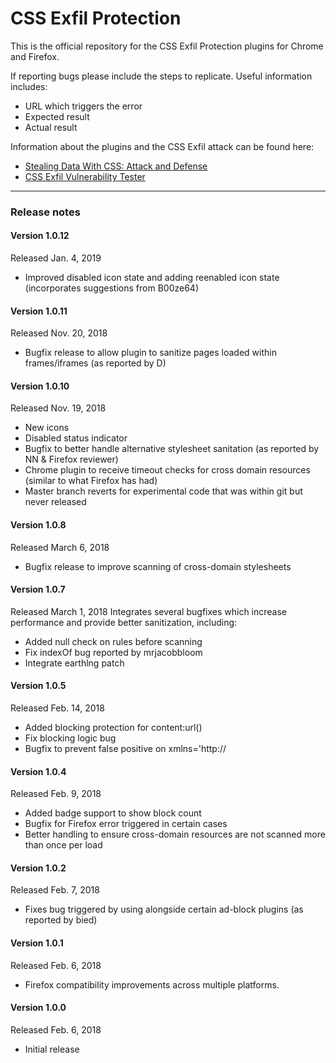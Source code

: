 # CSS Exfil Protection

This is the official repository for the CSS Exfil Protection plugins for Chrome and Firefox.

If reporting bugs please include the steps to replicate.  Useful information includes:
* URL which triggers the error
* Expected result
* Actual result

Information about the plugins and the CSS Exfil attack can be found here:
* [Stealing Data With CSS: Attack and Defense](https://www.mike-gualtieri.com/posts/stealing-data-with-css-attack-and-defense)
* [CSS Exfil Vulnerability Tester](https://www.mike-gualtieri.com/css-exfil-vulnerability-tester)

---

### Release notes
#### Version 1.0.12
Released Jan. 4, 2019
* Improved disabled icon state and adding reenabled icon state (incorporates suggestions from B00ze64)

#### Version 1.0.11
Released Nov. 20, 2018
* Bugfix release to allow plugin to sanitize pages loaded within frames/iframes (as reported by D)

#### Version 1.0.10
Released Nov. 19, 2018
* New icons
* Disabled status indicator
* Bugfix to better handle alternative stylesheet sanitation (as reported by NN & Firefox reviewer)
* Chrome plugin to receive timeout checks for cross domain resources (similar to what Firefox has had)
* Master branch reverts for experimental code that was within git but never released

#### Version 1.0.8
Released March 6, 2018
* Bugfix release to improve scanning of cross-domain stylesheets

#### Version 1.0.7
Released March 1, 2018
Integrates several bugfixes which increase performance and provide better sanitization, including:
* Added null check on rules before scanning
* Fix indexOf bug reported by mrjacobbloom
* Integrate earthlng patch

#### Version 1.0.5
Released Feb. 14, 2018
* Added blocking protection for content:url()
* Fix blocking logic bug
* Bugfix to prevent false positive on xmlns='http://

#### Version 1.0.4
Released Feb. 9, 2018
* Added badge support to show block count
* Bugfix for Firefox error triggered in certain cases
* Better handling to ensure cross-domain resources are not scanned more than once per load

#### Version 1.0.2
Released Feb. 7, 2018
* Fixes bug triggered by using alongside certain ad-block plugins (as reported by bied)

#### Version 1.0.1
Released Feb. 6, 2018
* Firefox compatibility improvements across multiple platforms.

#### Version 1.0.0
Released Feb. 6, 2018
* Initial release
